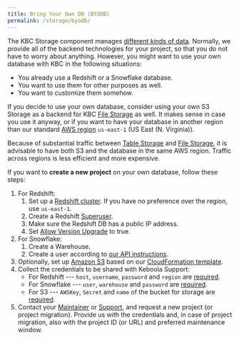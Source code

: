 ```yaml
---
title: Bring Your Own DB (BYODB)
permalink: /storage/byodb/
---
```


The KBC Storage component manages [different kinds of data](/storage/#storage-data). 
Normally, we provide all of the backend technologies for your project, so that you do not have to 
worry about anything. However, you might want to use your own database with KBC in the following situations:

- You already use a Redshift or a Snowflake database.
- You want to use them for other purposes as well. 
- You want to customize them somehow.

If you decide to use your own database, consider using your own S3 Storage as a backend for KBC 
[File Storage](/storage/file-uploads/) as well. 
It makes sense in case you use it anyway, or if you want to have your database in
another region than our standard [AWS region](http://docs.aws.amazon.com/general/latest/gr/rande.html) 
`us-east-1` (US East (N. Virginia)). 

Because of substantial traffic between [Table Storage](/storage/tables/) 
and [File Storage](/storage/file-uploads/), it is advisable to have both S3 and the database in the same AWS 
region. Traffic across regions is less efficient and more expensive. 

If you want to **create a new project** on your own database, follow these steps:

1. For Redshift:
    1. Set up a [Redshift cluster](http://docs.aws.amazon.com/redshift/latest/mgmt/working-with-clusters.html). 
	If you have no preference over the region, use `us-east-1`.
    2. Create a Redshift [Superuser](http://docs.aws.amazon.com/redshift/latest/dg/r_superusers.html).
    3. Make sure the Redshift DB has a public IP address.
    4. Set [Allow Version Upgrade](http://docs.aws.amazon.com/redshift/latest/mgmt/working-with-clusters.html#working-with-clusters-overview) to true.
2. For Snowflake:
    1. Create a Warehouse.
    2. Create a user according to [our API instructions](http://docs.keboolamanagementapi.apiary.io/#reference/super-storage-backends-management/storage-backend-collection/create-new-backend).
3. Optionally, set up [Amazon S3](https://aws.amazon.com/s3/) based on our [CloudFormation template](https://github.com/keboola/connection/blob/master/provisioning/services-region-file-storage.json).
4. Collect the credentials to be shared with Keboola Support:
    - For Redshift --- `host`, `username`, `password` and `region` are [required](http://docs.keboolamanagementapi.apiary.io/#reference/super-storage-backends-management/storage-backend-collection/create-new-backend).
    - For Snowflake --- `user`, `warehouse` and `password` are [required](http://docs.keboolamanagementapi.apiary.io/#reference/super-storage-backends-management/storage-backend-collection/create-new-backend).
    - For S3 --- `AWSKey`, `Secret` and `name` of the bucket for storage are [required](http://docs.keboolamanagementapi.apiary.io/#reference/super-file-storage-management/file-storage-collection/create-new-storage).
5. Contact your [Maintainer](/management/support/) or [Support](mailto:support@keboola.com), and request a new 
project (or project migration). Provide us with the credentials and, in case of project migration, also with the 
project ID (or URL) and preferred maintenance window.
